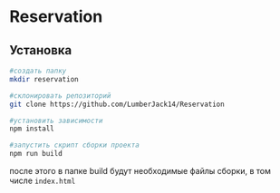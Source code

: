 # Reservation

## Установка

```bash
#создать папку
mkdir reservation

#склонировать репозиторий
git clone https://github.com/LumberJack14/Reservation

#установить зависимости
npm install

#запустить скрипт сборки проекта
npm run build
```

после этого в папке build будут необходимые файлы сборки, в том числе `index.html`
